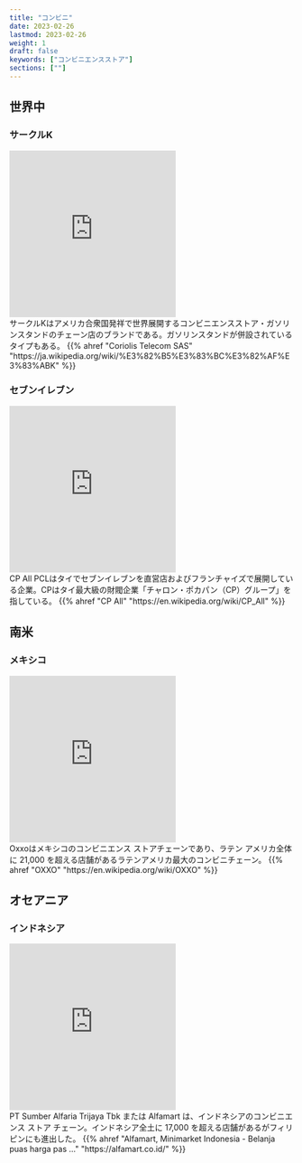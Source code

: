```yaml
---
title: "コンビニ"
date: 2023-02-26
lastmod: 2023-02-26
weight: 1
draft: false
keywords: ["コンビニエンスストア"]
sections: [""]
---
```


## 世界中
### サークルK
<div class="googlemap-if">
<iframe src="https://www.google.com/maps/embed?pb=!4v1677409219722!6m8!1m7!1sr7-wxrVOVmt5vfLo1iKiNw!2m2!1d-5.135465991726019!2d119.4357166061142!3f40.107533050785676!4f11.150599992415607!5f1.801980083803985" width="295" height="295" style="border:0;" allowfullscreen="" loading="lazy" referrerpolicy="no-referrer-when-downgrade"></iframe>

<div class="description">
サークルKはアメリカ合衆国発祥で世界展開するコンビニエンスストア・ガソリンスタンドのチェーン店のブランドである。ガソリンスタンドが併設されているタイプもある。
 {{% ahref "Coriolis Telecom SAS" "https://ja.wikipedia.org/wiki/%E3%82%B5%E3%83%BC%E3%82%AF%E3%83%ABK" %}}
</div>
</div>

### セブンイレブン

<div class="googlemap-if">
<iframe src="https://www.google.com/maps/embed?pb=!4v1677588243934!6m8!1m7!1sszR46Tx03R0n1CYWf9rmvw!2m2!1d18.28501472813346!2d99.5045251966614!3f110.16569903206297!4f-3.7340399145535486!5f3.325193203789971" width="295" height="295" style="border:0;" allowfullscreen="" loading="lazy" referrerpolicy="no-referrer-when-downgrade"></iframe>

<div class="description">
CP All PCLはタイでセブンイレブンを直営店およびフランチャイズで展開している企業。CPはタイ最大級の財閥企業「チャロン・ポカパン（CP）グループ」を指している。
 {{% ahref "CP All" "https://en.wikipedia.org/wiki/CP_All" %}}
</div>
</div>

## 南米
### メキシコ

<div class="googlemap-if">
<iframe src="https://www.google.com/maps/embed?pb=!4v1677756726179!6m8!1m7!1skXbCEDt9NCX0Nt6yvOJ1Ww!2m2!1d19.41873879054791!2d-99.11531202584435!3f278.39277107560457!4f-5.178369001610619!5f1.6735612318444537" width="295" height="295" style="border:0;" allowfullscreen="" loading="lazy" referrerpolicy="no-referrer-when-downgrade"></iframe>

<div class="description">
Oxxoはメキシコのコンビニエンス ストアチェーンであり、ラテン アメリカ全体に 21,000 を超える店舗があるラテンアメリカ最大のコンビニチェーン。
 {{% ahref "OXXO" "https://en.wikipedia.org/wiki/OXXO" %}}
</div>
</div>


## オセアニア
### インドネシア
<div class="googlemap-if">
<iframe src="https://www.google.com/maps/embed?pb=!4v1677588643610!6m8!1m7!1s0q7YUjYfteEnVF0wxhj69Q!2m2!1d-6.928306181131333!2d107.619460963116!3f107.8426660490983!4f3.6009910400601797!5f3.308422358954514" width="295" height="295" style="border:0;" allowfullscreen="" loading="lazy" referrerpolicy="no-referrer-when-downgrade"></iframe>

<div class="description">
PT Sumber Alfaria Trijaya Tbk または Alfamart は、インドネシアのコンビニエンス ストア チェーン。インドネシア全土に 17,000 を超える店舗があるがフィリピンにも進出した。
 {{% ahref "Alfamart, Minimarket Indonesia - Belanja puas harga pas ..." "https://alfamart.co.id/" %}}
</div>
</div>

